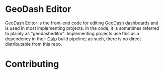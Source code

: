 # GeoDash Editor

GeoDash Editor is the front-end code for editing [GeoDash](http://geodash.io/) dashboards and is used in most implementing projects.  In the code, it is sometimes referred to plainly as "geodasheditor".  Implementing projects use this as a dependency in their [Gulp](http://gulpjs.com/) build pipeline; as such, there is no direct distributable from this repo.

# Contributing
